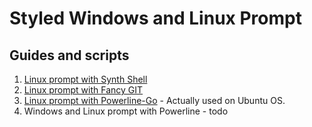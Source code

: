 # Styled Windows and Linux Prompt

## Guides and scripts

1. [Linux prompt with Synth Shell](/src/custom_prompt_with_synth_shell.md)  
2. [Linux prompt with Fancy GIT](/src/custom_prompt_with_fancy_git.md)  
3. [Linux prompt with Powerline-Go](/src/custom_prompt_with_powerline_go.md) - Actually used on Ubuntu OS. 
4. Windows and Linux prompt with Powerline - todo
